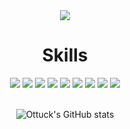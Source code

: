 <div align="center">
  <img src="https://capsule-render.vercel.app/api?type=waving&color=auto&height=250&section=header&text=Ottucks&nbsp;Home&fontSize=90" />
  
  <h1> Skills</h1>
  <div>
     <img src="https://img.shields.io/badge/Flutter-AFEEEE?style=for-the-badge&logo=flutter&logoColor=483D8B"/>
     <img src="https://img.shields.io/badge/React-20232A?style=for-the-badge&logo=react&logoColor=61DAFB"/>
     <img src= "https://img.shields.io/badge/React_Native-20232A?style=for-the-badge&logo=react&logoColor=61DAFB"/>
     <img src="https://img.shields.io/badge/Spring-6DB33F?style=for-the-badge&logo=spring&logoColor=white"/>
     <img src="https://img.shields.io/badge/Python-3776AB?style=for-the-badge&logo=python&logoColor=white"/>
     <img src="https://img.shields.io/badge/Linux-FCC624?style=for-the-badge&logo=linux&logoColor=black"/>
     <img src="https://img.shields.io/badge/Oracle-F80000?style=for-the-badge&logo=Oracle&logoColor=white"/>
     <img src="https://img.shields.io/badge/MySQL-005C84?style=for-the-badge&logo=mysql&logoColor=white"/>
     <img src="https://img.shields.io/badge/MariaDB-003545?style=for-the-badge&logo=mariadb&logoColor=white"/>
  </div>
  <div>
  <br>
    
  ![Ottuck's GitHub stats](https://github-readme-stats.vercel.app/api?username=ottuck&show_icons=true&theme=flag-india)
  </div>
